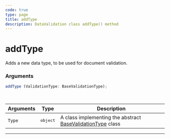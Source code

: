 ```yaml
---
code: true
type: page
title: addType
description: DataValidation class addType() method
---
```


# addType


Adds a new data type, to be used for document validation.

### Arguments

```js
addType (ValidationType: BaseValidationType);
```

<br/>

| Arguments | Type              | Description                                                                                                   |
| --------- | ----------------- | ------------------------------------------------------------------------------------------------------------- |
| `Type`    | <pre>object</pre> | A class implementing the abstract [BaseValidationType](/core/2/framework/abstract-classes/base-validation-type) class |

---